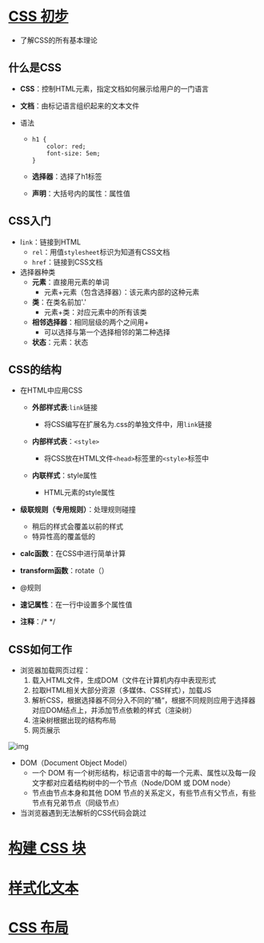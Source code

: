 # [CSS 初步](https://developer.mozilla.org/zh-CN/docs/Learn/CSS/First_steps)

- 了解CSS的所有基本理论

## 什么是CSS

- **CSS**：控制HTML元素，指定文档如何展示给用户的一门语言

- **文档**：由标记语言组织起来的文本文件

- 语法

  - ```
    h1 {
        color: red;
        font-size: 5em;
    }
    ```

  - **选择器**：选择了h1标签
  - **声明**：大括号内的属性：属性值

## CSS入门

- l`ink`：链接到HTML
  - `rel`：用值`stylesheet`标识为知道有CSS文档
  - `href`：链接到CSS文档
- 选择器种类
  - **元素**：直接用元素的单词
    - 元素+元素（包含选择器）：该元素内部的这种元素
  - **类**：在类名前加'.'
    - 元素+类：对应元素中的所有该类
  - **相邻选择器**：相同层级的两个之间用+
    - 可以选择与第一个选择相邻的第二种选择
  - **状态**：元素：状态

## CSS的结构

- 在HTML中应用CSS

  - **外部样式表**:`link`链接

    - 将CSS编写在扩展名为.css的单独文件中，用`link`链接
  - **内部样式表**：`<style>`
    - 将CSS放在HTML文件`<head>`标签里的`<style>`标签中
    
  - **内联样式**：style属性
    - HTML元素的style属性
  
- **级联规则（专用规则）**：处理规则碰撞
  - 稍后的样式会覆盖以前的样式
  - 特异性高的覆盖低的
- **calc函数**：在CSS中进行简单计算
- **transform函数**：rotate（）
- @规则
- **速记属性**：在一行中设置多个属性值
- **注释**：/* */

## CSS如何工作

- 浏览器加载网页过程：
  1. 载入HTML文件，生成DOM（文件在计算机内存中表现形式
  2. 拉取HTML相关大部分资源（多媒体、CSS样式），加载JS
  3. 解析CSS，根据选择器不同分入不同的”桶“，根据不同规则应用于选择器对应DOM结点上，并添加节点依赖的样式（渲染树）
  4. 渲染树根据出现的结构布局
  5. 网页展示

![img](https://developer.mozilla.org/en-US/docs/Learn/CSS/First_steps/How_CSS_works/rendering.svg)

- DOM（Document Object Model）
  - 一个 DOM 有一个树形结构，标记语言中的每一个元素、属性以及每一段文字都对应着结构树中的一个节点（Node/DOM 或 DOM node）
  - 节点由节点本身和其他 DOM 节点的关系定义，有些节点有父节点，有些节点有兄弟节点（同级节点）
- 当浏览器遇到无法解析的CSS代码会跳过

# [构建 CSS 块](https://developer.mozilla.org/zh-CN/docs/Learn/CSS/Building_blocks)

# [样式化文本](https://developer.mozilla.org/zh-CN/docs/Learn/CSS/Styling_text)

# [CSS 布局](https://developer.mozilla.org/zh-CN/docs/Learn/CSS/CSS_layout)